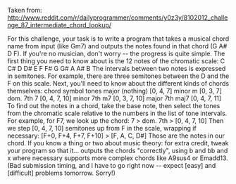 
Taken from: http://www.reddit.com/r/dailyprogrammer/comments/y0z3y/8102012_challenge_87_intermediate_chord_lookup/

For this challenge, your task is to write a program that takes a musical chord name from input (like Gm7) and outputs the notes found in that chord (G A# D F). If you're no musician, don't worry -- the progress is quite simple. The first thing you need to know about is the 12 notes of the chromatic scale:
C C# D D# E F F# G G# A A# B
The intervals between two notes is expressed in semitones. For example, there are three semitones between the D and the F on this scale. Next, you'll need to know about the different kinds of chords themselves:
chord	symbol	tones
major	(nothing)	[0, 4, 7]
minor	m	[0, 3, 7]
dom. 7th	7	[0, 4, 7, 10]
minor 7th	m7	[0, 3, 7, 10]
major 7th	maj7	[0, 4, 7, 11]
To find out the notes in a chord, take the base note, then select the tones from the chromatic scale relative to the numbers in the list of tone intervals. For example, for F7, we look up the chord:
7 > dom. 7th > [0, 4, 7, 10]
Then we step [0, 4, 7, 10] semitones up from F in the scale, wrapping if necessary:
[F+0, F+4, F+7, F+10] > [F, A, C, D#]
Those are the notes in our chord.
If you know a thing or two about music theory: for extra credit, tweak your program so that it...
outputs the chords "correctly", using b and bb and x where necessary
supports more complex chords like A9sus4 or Emadd13.
(Bad submission timing, and I have to go right now -- expect [easy] and [difficult] problems tomorrow. Sorry!)